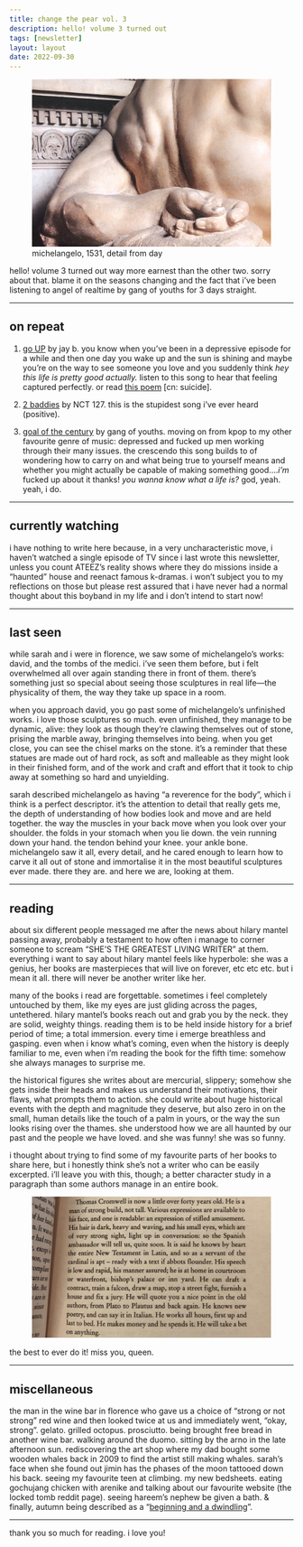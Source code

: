 ```yaml
---
title: change the pear vol. 3
description: hello! volume 3 turned out
tags: [newsletter]
layout: layout
date: 2022-09-30
---
```


<figure>
<img src="/images/3.jpeg" alt="michelangelo, 1531, detail from day" width="600"/>
<figcaption class="caption">michelangelo, 1531, detail from day</figcaption>
</figure>

hello! volume 3 turned out way more earnest than the other two. sorry about that. blame it on the seasons changing and the fact that i’ve been listening to angel of realtime by gang of youths for 3 days straight.

---

## on repeat

1.  [go UP](https://open.spotify.com/track/1CA9GZfSM6kzIt4Ykt2D1C?si=6736701e7043416b) by jay b. you know when you’ve been in a depressive episode for a while and then one day you wake up and the sun is shining and maybe you’re on the way to see someone you love and you suddenly think _hey this life is pretty good actually._ listen to this song to hear that feeling captured perfectly. or read [this poem](https://www.newyorker.com/magazine/2018/11/19/hammond-b3-organ-cistern) \[cn: suicide\]. 
    
2.  [2 baddies](https://open.spotify.com/track/1WKLxJpDqkQ9x1qEDNutoX?si=9620bb2b859d42de) by NCT 127. this is the stupidest song i’ve ever heard (positive). 
    
3.  [goal of the century](https://open.spotify.com/track/5p8Rfo76iEnGIptHk9f0SL?si=6d76e8900f374983) by gang of youths. moving on from kpop to my other favourite genre of music: depressed and fucked up men working through their many issues. the crescendo this song builds to of wondering how to carry on and what being true to yourself means and whether you might actually be capable of making something good…._i’m_ fucked up about it thanks! _you wanna know what a life is?_ god, yeah. yeah, i do. 
    

---

## currently watching

i have nothing to write here because, in a very uncharacteristic move, i haven’t watched a single episode of TV since i last wrote this newsletter, unless you count ATEEZ’s reality shows where they do missions inside a “haunted” house and reenact famous k-dramas. i won’t subject you to my reflections on those but please rest assured that i have never had a normal thought about this boyband in my life and i don’t intend to start now!

---

## last seen

while sarah and i were in florence, we saw some of michelangelo’s works: david, and the tombs of the medici. i’ve seen them before, but i felt overwhelmed all over again standing there in front of them. there’s something just so special about seeing those sculptures in real life—the physicality of them, the way they take up space in a room. 

when you approach david, you go past some of michelangelo’s unfinished works. i love those sculptures so much. even unfinished, they manage to be dynamic, alive: they look as though they’re clawing themselves out of stone, prising the marble away, bringing themselves into being. when you get close, you can see the chisel marks on the stone. it’s a reminder that these statues are made out of hard rock, as soft and malleable as they might look in their finished form, and of the work and craft and effort that it took to chip away at something so hard and unyielding. 

sarah described michelangelo as having “a reverence for the body”, which i think is a perfect descriptor. it’s the attention to detail that really gets me, the depth of understanding of how bodies look and move and are held together. the way the muscles in your back move when you look over your shoulder. the folds in your stomach when you lie down. the vein running down your hand. the tendon behind your knee. your ankle bone. michelangelo saw it all, every detail, and he cared enough to learn how to carve it all out of stone and immortalise it in the most beautiful sculptures ever made. there they are. and here we are, looking at them. 

---

## reading

about six different people messaged me after the news about hilary mantel passing away, probably a testament to how often i manage to corner someone to scream “SHE’S THE GREATEST LIVING WRITER” at them. everything i want to say about hilary mantel feels like hyperbole: she was a genius, her books are masterpieces that will live on forever, etc etc etc. but i mean it all. there will never be another writer like her. 

many of the books i read are forgettable. sometimes i feel completely untouched by them, like my eyes are just gliding across the pages, untethered. hilary mantel’s books reach out and grab you by the neck. they are solid, weighty things. reading them is to be held inside history for a brief period of time; a total immersion. every time i emerge breathless and gasping. even when i know what’s coming, even when the history is deeply familiar to me, even when i’m reading the book for the fifth time: somehow she always manages to surprise me. 

the historical figures she writes about are mercurial, slippery; somehow she gets inside their heads and makes us understand their motivations, their flaws, what prompts them to action. she could write about huge historical events with the depth and magnitude they deserve, but also zero in on the small, human details like the touch of a palm in yours, or the way the sun looks rising over the thames. she understood how we are all haunted by our past and the people we have loved. and she was funny! she was so funny. 

i thought about trying to find some of my favourite parts of her books to share here, but i honestly think she’s not a writer who can be easily excerpted. i’ll leave you with this, though; a better character study in a paragraph than some authors manage in an entire book.

<figure>
<img src="/images/3_a.jpg" alt="excerpt from wolf hall, by hilary mantel" width="600"/>
</figure>

the best to ever do it! miss you, queen.  

---

## miscellaneous

the man in the wine bar in florence who gave us a choice of “strong or not strong” red wine and then looked twice at us and immediately went, “okay, strong”. gelato. grilled octopus. prosciutto. being brought free bread in another wine bar. walking around the duomo. sitting by the arno in the late afternoon sun. rediscovering the art shop where my dad bought some wooden whales back in 2009 to find the artist still making whales. sarah’s face when she found out jimin has the phases of the moon tattooed down his back. seeing my favourite teen at climbing. my new bedsheets. eating gochujang chicken with arenike and talking about our favourite website (the locked tomb reddit page). seeing hareem’s nephew be given a bath. & finally, autumn being described as a “[beginning and a dwindling](https://yesterdaysprint.tumblr.com/post/695851652600774656/star-tribune-minneapolis-minnesota-october-13)”. 

---

thank you so much for reading. i love you!
